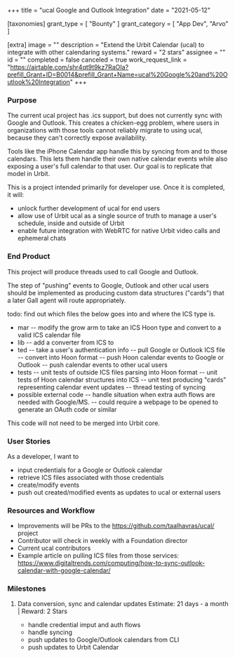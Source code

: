 +++
title = "ucal Google and Outlook Integration"
date = "2021-05-12"

[taxonomies]
grant_type = [ "Bounty" ]
grant_category = [ "App Dev", "Arvo" ]

[extra]
image = ""
description = "Extend the Urbit Calendar (ucal) to integrate with other calendaring systems."
reward = "2 stars"
assignee = ""
id = ""
completed = false
canceled = true
work_request_link = "https://airtable.com/shr4qt9t9kz7RaOIa?prefill_Grant+ID=B0014&prefill_Grant+Name=ucal%20Google%20and%20Outlook%20Integration"
+++

### Purpose

The current ucal project has .ics support, but does not currently sync with Google and Outlook. This creates a chicken-egg problem, where users in organizations with those tools cannot reliably migrate to using ucal, because they can't correctly expose availability.

Tools like the iPhone Calendar app handle this by syncing from and to those calendars. This lets them handle their own native calendar events while also exposing a user's full calendar to that user. Our goal is to replicate that model in Urbit.

This is a project intended primarily for developer use. Once it is completed, it will:

- unlock further development of ucal for end users
- allow use of Urbit ucal as a single source of truth to manage a user's schedule, inside and outside of Urbit
- enable future integration with WebRTC for native Urbit video calls and ephemeral chats

### End Product

This project will produce threads used to call Google and Outlook.

The step of "pushing" events to Google, Outlook and other ucal users should be implemented as producing custom data structures ("cards") that a later Gall agent will route appropriately.

todo: find out which files the below goes into and where the ICS type is.

- mar
  -- modify the grow arm to take an ICS Hoon type and convert to a valid ICS calendar file
- lib
  -- add a converter from ICS to
- ted
  -- take a user's authentication info
  -- pull Google or Outlook ICS file
  -- convert into Hoon format
  -- push Hoon calendar events to Google or Outlook
  -- push calendar events to other ucal users
- tests
  -- unit tests of outside ICS files parsing into Hoon format
  -- unit tests of Hoon calendar structures into ICS
  -- unit test producing "cards" representing calendar event updates
  -- thread testing of syncing
- possible external code
  -- handle situation when extra auth flows are needed with Google/MS.
  -- could require a webpage to be opened to generate an OAuth code or similar

This code will not need to be merged into Urbit core.

### User Stories

As a developer, I want to

- input credentials for a Google or Outlook calendar
- retrieve ICS files associated with those credentials
- create/modify events
- push out created/modified events as updates to ucal or external users

### Resources and Workflow

- Improvements will be PRs to the https://github.com/taalhavras/ucal/ project
- Contributor will check in weekly with a Foundation director
- Current ucal contributors
- Example article on pulling ICS files from those services: https://www.digitaltrends.com/computing/how-to-sync-outlook-calendar-with-google-calendar/

### Milestones

1. Data conversion, sync and calendar updates
   Estimate: 21 days - a month | Reward: 2 Stars

   - handle credential imput and auth flows
   - handle syncing
   - push updates to Google/Outlook calendars from CLI
   - push updates to Urbit Calendar
